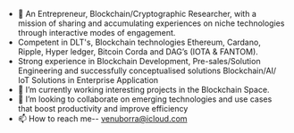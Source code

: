 - 👋 An Entrepreneur, Blockchain/Cryptographic Researcher, with a mission of sharing and accumulating experiences on niche technologies through interactive modes of engagement.
- Competent in DLT's, Blockchain technologies Ethereum, Cardano, Ripple, Hyper ledger, Bitcoin Corda and DAG’s (IOTA & FANTOM).
- Strong experience in Blockchain Development, Pre-sales/Solution Engineering and successfully conceptualised solutions Blockchain/AI/ IoT Solutions in Enterprise Application 
- 🌱 I’m currently working interesting projects in the Blockchain Space.
- 💞️ I’m looking to collaborate on emerging technologies and use cases that boost productivity and improve efficiency
- 📫 How to reach me-- venuborra@icloud.com

<!---
venu-stack/venu-stack is a ✨ special ✨ repository because its `README.md` (this file) appears on your GitHub profile.
You can click the Preview link to take a look at your changes.
--->
